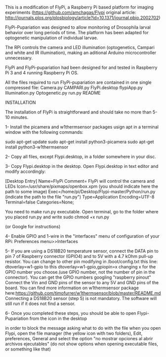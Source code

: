 This is a modification of FlyPi, a Raspberry Pi based platform for imaging experiments (https://github.com/amchagas/Flypi original article: http://journals.plos.org/plosbiology/article?id=10.1371/journal.pbio.2002702)

FlyPi-Pupariation was designed to allow monitoring of Drosophila larval behavior over long periods of time. The platform has been adapted for optogenetic manipulation of individual larvae.

The RPi controls the camera and LED illumination (optogenetics, Campari and white and IR illumination), making an aditional Arduino microcontroller unnecessary.

FlyPi and FlyPi-pupariation had been designed for and tested in Raspberry Pi 3 and 4 running Raspberry Pi OS.

All the files required to run FlyPi-pupariation are contained in one single compressed file:
Camera.py
CAMPARI.py
FlyPi.desktop
flypiApp.py
Illumination.py
Optogenetic.py
run.py
README


INSTALLATION

The installation of FlyPi is straightforward and should take no more than 5-10 minutes.

1- Install the picamera and w1thermsensor packages usign apt in a terminal window with the following commands:

sudo apt-get update
sudo apt-get install python3-picamera
sudo apt-get install python3-w1thermsensor

2- Copy all files, except Flypi.desktop, in a folder somewhere in your disc.

3- Copy Flypi.desktop in the desktop. Open Flypi.desktop in text editor and modify accordingly:

[Desktop Entry] Name=FlyPi Comment= FlyPi will control the camera and LEDs Icon=/usr/share/pixmaps/openbox.xpm (you should indicate here the path to some image) Exec=/home/pi/Desktop/Flypi-master/Python/run.py (indicate the path to the file "run.py") Type=Application Encoding=UTF-8 Terminal=false Categories=None;

You need to make run.py executable. Open terminal, go to the folder where you placed run.py and write sudo chmod +x run.py

(or Google for instructions)

4- Enable GPIO and 1-wire in the "interfaces" menu of configuration of your RPi: Preferences menu>>Interfaces

5- If you are using a DS18B20 temperature sensor, connect the DATA pin to pin 7 of Raspberry connector (GPIO4) and to 5V with a  4.7 kOhm pull-up resistor. You can change to other pin modifying in /boot/config.txt this line: dtoverlay=w1-gpio to this dtoverlay=w1-gpio,gpiopin=x changing x for the GPIO number you choose.(use GPIO number, not the number of pin in the connector). You can get the GPIO numbers googling "raspberry pinout"
Connect the Vin and GND pins of the sensor to any 5V and GND pins of the board.
You can find more information on w1thermsensor package here:https://github.com/timofurrer/w1thermsensor/blob/master/README.md
Connecting a DS18B20 sensor (step 5) is not mandatory. The software will still run if it does not find a sensor.

6- Once you completed these steps, you should be able to open Flypi-Pupariation from the icon in the desktop

in order to block the message asking what to do with the file when you open Flypi, open the file manager (the yellow icon with two folders), Edit, preferences, General and select the option "no mostrar opciones al abrir archivos ejecutables" (do not show options when opening executable files, or something like that)
